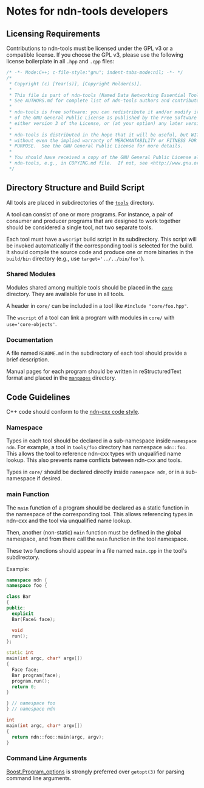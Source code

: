 # Notes for ndn-tools developers

## Licensing Requirements

Contributions to ndn-tools must be licensed under the GPL v3 or a compatible license.
If you choose the GPL v3, please use the following license boilerplate in all `.hpp`
and `.cpp` files:

```cpp
/* -*- Mode:C++; c-file-style:"gnu"; indent-tabs-mode:nil; -*- */
/*
 * Copyright (c) [Year(s)], [Copyright Holder(s)].
 *
 * This file is part of ndn-tools (Named Data Networking Essential Tools).
 * See AUTHORS.md for complete list of ndn-tools authors and contributors.
 *
 * ndn-tools is free software: you can redistribute it and/or modify it under the terms
 * of the GNU General Public License as published by the Free Software Foundation,
 * either version 3 of the License, or (at your option) any later version.
 *
 * ndn-tools is distributed in the hope that it will be useful, but WITHOUT ANY WARRANTY;
 * without even the implied warranty of MERCHANTABILITY or FITNESS FOR A PARTICULAR
 * PURPOSE.  See the GNU General Public License for more details.
 *
 * You should have received a copy of the GNU General Public License along with
 * ndn-tools, e.g., in COPYING.md file.  If not, see <http://www.gnu.org/licenses/>.
 */
```

## Directory Structure and Build Script

All tools are placed in subdirectories of the [`tools`](tools) directory.

A tool can consist of one or more programs.
For instance, a pair of consumer and producer programs that are designed to work together
should be considered a single tool, not two separate tools.

Each tool must have a `wscript` build script in its subdirectory. This script will be
invoked automatically if the corresponding tool is selected for the build. It should
compile the source code and produce one or more binaries in the `build/bin` directory
(e.g., use `target='../../bin/foo'`).

### Shared Modules

Modules shared among multiple tools should be placed in the [`core`](core) directory.
They are available for use in all tools.

A header in `core/` can be included in a tool like `#include "core/foo.hpp"`.

The `wscript` of a tool can link a program with modules in `core/` with `use='core-objects'`.

### Documentation

A file named `README.md` in the subdirectory of each tool should provide a brief
description.

Manual pages for each program should be written in reStructuredText format
and placed in the [`manpages`](manpages) directory.

## Code Guidelines

C++ code should conform to the
[ndn-cxx code style](https://docs.named-data.net/ndn-cxx/current/code-style.html).

### Namespace

Types in each tool should be declared in a sub-namespace inside `namespace ndn`.
For example, a tool in `tools/foo` directory has namespace `ndn::foo`.
This allows the tool to reference ndn-cxx types with unqualified name lookup.
This also prevents name conflicts between ndn-cxx and tools.

Types in `core/` should be declared directly inside `namespace ndn`,
or in a sub-namespace if desired.

### main Function

The `main` function of a program should be declared as a static function in
the namespace of the corresponding tool. This allows referencing types in
ndn-cxx and the tool via unqualified name lookup.

Then, another (non-static) `main` function must be defined in the global
namespace, and from there call the `main` function in the tool namespace.

These two functions should appear in a file named `main.cpp` in the tool's
subdirectory.

Example:

```cpp
namespace ndn {
namespace foo {

class Bar
{
public:
  explicit
  Bar(Face& face);

  void
  run();
};

static int
main(int argc, char* argv[])
{
  Face face;
  Bar program(face);
  program.run();
  return 0;
}

} // namespace foo
} // namespace ndn

int
main(int argc, char* argv[])
{
  return ndn::foo::main(argc, argv);
}
```

### Command Line Arguments

[Boost.Program\_options](https://www.boost.org/doc/libs/1_71_0/doc/html/program_options.html)
is strongly preferred over `getopt(3)` for parsing command line arguments.
